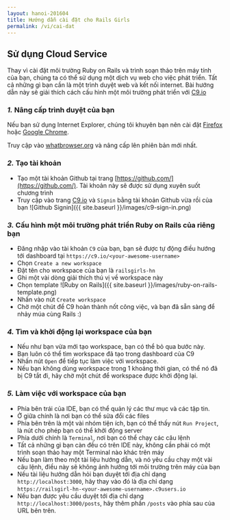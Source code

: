 ```yaml
---
layout: hanoi-201604
title: Hướng dẫn cài đặt cho Rails Girls
permalink: /vi/cai-dat
---
```


## Sử dụng Cloud Service

Thay vì cài đặt môi trường Ruby on Rails và trình soạn thảo trên máy tính của bạn, chúng ta có thể sử dụng một dịch vụ web cho việc phát triển. Tất cả những gì bạn cần là một trình duyệt web và kết nối internet.
Bài hướng dẫn này sẽ giải thích cách cấu hình một môi trường phát triển với [C9.io](https://c9.io/)

### *1.* Nâng cấp trình duyệt của bạn

Nếu bạn sử dụng Internet Explorer, chúng tôi khuyên bạn nên cài đặt [Firefox](mozilla.org/firefox) hoặc [Google Chrome](google.com/chrome).

Truy cập vào [whatbrowser.org](http://whatbrowser.org) và nâng cấp lên phiên bản mới nhất.

### *2.* Tạo tài khoản

- Tạo một tài khoản Github tại trang [https://github.com/](https://github.com/). Tài khoản này sẽ được sử dụng xuyên suốt chương trình  
- Truy cập vào trang [C9.io](https://c9.io/) và `Signin` bằng tài khoản Github vừa rồi của bạn ![Github Signin]({{ site.baseurl }}/images/c9-sign-in.png) 

### *3.* Cấu hình một môi trường phát triển Ruby on Rails của riêng bạn 
- Đăng nhập vào tài khoản `C9` của bạn, bạn sẽ được tự động điều hướng tới dashboard tại `https://c9.io/<your-awesome-username>`
- Chọn `Create a new workspace`
- Đặt tên cho workspace của bạn là `railsgirls-hn`
- Ghi một vài dòng giải thích thú vị về workspace này
- Chọn template ![Ruby on Rails]({{ site.baseurl }}/images/ruby-on-rails-template.png)
- Nhấn vào nút `Create workspace`
- Chờ một chút để C9 hoàn thành nốt công việc, và bạn đã sẵn sàng để nhảy múa cùng Rails :)

### *4.* Tìm và khời động lại workspace của bạn
- Nếu như bạn vừa mới tạo workspace, bạn có thể bỏ qua bước này.
- Bạn luôn có thể tìm workspace đã tạo trong dashboard của C9
- Nhấn nút `Open` để tiếp tục làm việc với workspace.
- Nếu bạn không dùng workspace trong 1 khoảng thời gian, có thể nó đã bị C9 tắt đi, hãy chờ một chút để workspace được khởi động lại. 

### *5.* Làm việc với workspace của bạn
- Phía bên trái của IDE, bạn có thể quản lý các thư mục và các tập tin. 
- Ở giữa chính là nơi bạn có thể sửa đổi các files
- Phía bên trên là một vài nhóm tiện ích, bạn có thể thấy nút `Run Project`, là nút cho phép bạn có thể khởi động server
- Phía dưới chính là `Terminal`, nơi bạn có thể chạy các câu lệnh
- Tất cả những gì bạn càn đều có trên IDE này, không cần phải có một trình soạn thảo hay một Terminal nào khác trên máy
- Nếu bạn làm theo một tài liệu hướng dẫn, và nó yêu cầu chạy một vài câu lệnh, điều này sẽ không ảnh hưởng tới môi trường trên máy của bạn
- Nếu tài liệu hướng dẫn hỏi bạn duyệt tới địa chỉ dạng `http://localhost:3000`, hãy thay vào đó là địa chỉ dạng `https://railsgirl-hn-<your-awesome-username>.c9users.io`
- Nếu bạn được yêu cầu duyệt tới địa chỉ dạng `http://localhost:3000/posts`, hãy thêm phần `/posts` vào phía sau của URL bên trên. 
